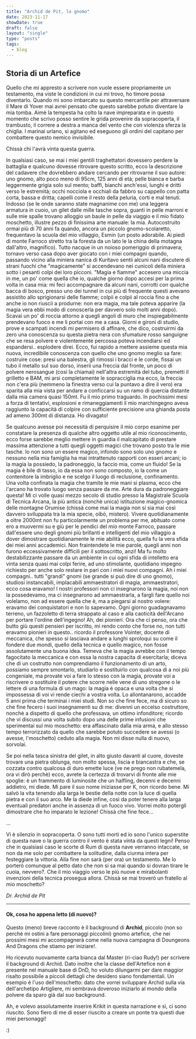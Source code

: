 ```yaml
---
title: "Archid de Pit, lo gnomo"
date: 2023-11-17
showDate: true
draft: false
layout: "single"
type: "posts"
tags:
  - blog
---
```


## Storia di un Artefice

Quello che mi appresto a scrivere non vuole essere propriamente un testamento, ma viste le condizioni in cui mi trovo, ho timore possa diventarlo. Quando mi sono imbarcato su questo mercantile per attraversare il Mare di Yover mai avrei pensato che questo sarebbe potuto diventare la mia tomba. Aimè la tempesta ha colto la nave impreparata e in questo momento che scrivo posso sentire le grida provenire da sopracoperta, il trambusto, il correre a destra a manca del vento che con violenza sferza la chiglia. I marinai urlano, si agitano ed eseguono gli ordini del capitano per combattere questo nemico invisibile. 

Chissà chi l'avrà vinta questa guerra. 

In qualsiasi caso, se mai i miei gentili traghettatori dovessero perdere la battaglia e qualcuno dovesse ritrovare questo scritto, ecco la descrizione del cadavere che dovrebbero andare cercando per ritrovarne il suo autore: uno gnomo, alto poco meno di 95cm, 125 anni di età; pelle bianca e barba leggermente grigia solo sul mento; baffi, bianchi anch'essi, lunghi e dritti verso le estremità; occhi nocciola e occhiali da fabbro su cappello con patta corta, bassa e dritta; capelli come il resto della peluria, corti e mal tenuti. Indosso (se le onde saranno state magnanime con me) una leggera armatura in cuoio, un gilet dalle mille tasche sopra, guanti in pelle marroni e sulle mie spalle trovano alloggio un baule in pelle da viaggio e il mio fidato moschetto, illustre pezzo di finissima arte manuale: la mia. Autocostruito ormai più di 70 anni fa quando, ancora un piccolo gnomo-scolaretto, frequentavo la scuola del mio villaggio, Esmin (un posto adorabile. Ai piedi di monte Farroco stretto tra la foresta da un lato le la china della motagna dall'altro, magnifico). Tutto nacque in un noioso pomeriggio di primavera; tornavo verso casa dopo aver giocato con i miei compagni quando, passando vicino alla miniera nanica di Kuritavo sentii alcuni nani discutere di strani fuochi che "magicamente" si accendevano nei cunicoli della miniera sotto i pesanti colpi dei loro picconi. "Magia e fiamme" accesero una miccia in me, un po' come quella che io, qualche giorno dopo accesi per la prima volta in casa mia: mi feci accompagnare da alcuni nani, corrotti con qualche bacca di bosco, presso uno dei tunnel in cui più di frequente questi avevano assistito allo sprigionarsi delle fiamme; colpii e colpii al roccia fino a che anche io non riuscii a produrne: non era magia, ma tale poteva apparire (la magia vera ebbi modo di conoscerla per davvero solo molti anni dopo). Scavai un po' di roccia attorno a quegli angoli di muro che inspiegabilmente prendevano fuoco e me li portai con me a casa. Giorni e gironi di studio, prove e scampati incendi mi permisero di affinare, che dico, costruirmi da zero una conoscenza su questa pietra nera con sfumature rosso sanguigne che se resa polvere e violentemente percossa poteva incendiarsi ed espandersi.. esplodere direi. Ecco, fui rapido a mettere assieme questa mia nuova, incredibile conoscenza con quello che uno gnomo meglio sa fare: costruire cose: presi una balestra, gli rimossi i bracci e le corde, fissai un tubo il metallo sul suo dorso, inserii una freccia dal fronte, un  poco di polvere nerosangue (così la chiamai) nell'altra estremità del tubo, premetti il grilletto e BAM, mi arsi completamente le sopracciglia ma ecco, la freccia non c'era più (nemmeno la finestra verso cui la puntavo a dire il vero) era sparita alla mia vista per andare a conficcarsi su un ramo di quercia distante dalla mia camera quasi 150mt. Fu il mio primo traguardo. In pochissimi mesi a forza di tentativi, esplosioni e rimaneggiamenti il mio marchingegno aveva raggiunto la capacità di colpire con sufficiente precisione una ghianda posta ad ameno 300mt di distanza. Ho divagato!

Se qualcuno avesse poi necessità di perquisire il mio corpo esanime per constatare la presenza di qualche altro oggetto utile al mio riconoscimento, ecco forse sarebbe meglio mettere in guardia il malcapitato di prestare massima attenzione a tutti quegli oggetti magici che trovano posto tra le mie tasche. Io non sono un essere magico, infondo sono solo uno gnomo e nessuno nella mia famiglia ha mai intrattenuto rapporti con esseri arcani; io la magia la possiedo, la padroneggio, la faccio mia, come un fluido! Se la magia è bile di tasso, io da essa non sono composto, io la come un contenitore la imbriglio e ne scelgo il luogo di reclusione, confinamento. Una volta confinata la magia che tramite le mie mani si plasma, ecco che l'arcano ha trovato luogo senza passare da me.
Arte dura da padroneggiare questa! Mi ci volle quasi mezzo secolo di studio presso la Magistrale Scuola di Tecnica Arcana, la più antica (nonchè unica) istituzione magico-gnomica delle montagne Orumise (chissà come mai la magia non si sia mai così davvero sviluppata tra la mia specie, oibò, mistero). Vivere quotidianamente a oltre 2000mt non fu particolarmente un problema per me, abituato come ero a muovermi su e giù per le pendici del _mio_ monte Farroco, passare dall'essere uno degli gnomi più brillanti e intelligenti del mio villaggio a dover dimostrare quotidianamente le mie abilità ecco, quella fu la vera sfida dei miei anni accademici. Non fraintendete le mie parole, quegli anni non furono eccessivamente difficili per il sottoscritto, anzi! Ma fu molto destabilizzante passare da un ambiente in cui ogni sfida di intelletto era vinta senza quasi mai colpi ferire, ad uno stimolante, quotidiano impegno richiesto per anche solo restare in pari con i miei nuovi compagni. Ah i miei compagni.. tutti "grandi" gnomi (se grande si può dire di uno gnomo), studiosi instancabili, implacabili ammaestratori di magia, ammaestratori, ecco cosa eravamo! I nostri professori non ci insegnarono la magia, noi non la possedevamo, ma ci insegnarono ad ammaestrarla, a fargli fare quello noi volelamo, non ad essere quella che è, ma a piegarsi al nostro volere: eravamo dei conquistatori e non lo sapevamo. Ogni giorno guadagnavamo terreno, un fazzoletto di terra strappato al caso e alla caoticità dell'Arcano per portare l'ordine dell'ingegno! Ah, dei pionieri. 
Ora che ci penso, ora che butto giù questi pensieri per iscritto, mi rendo conto che forse no, non tutti eravamo pionieri in questo.. ricordo il professore Vointer, docente di meccanica, che spesso si lasciava andare a lunghi sproloqui su come il fondere due mondi, quello della tecnica e quello magico, non fosse assolutamente una buona idea. Temeva che la magia avrebbe con il tempo fagocitato la meccanica e con essa la nostra capacita di esercitarla; diceva che di un costrutto non comprendiamo il funzionamento di un arto, possiamo sempre smontarlo, studiarlo e sostituirlo con qualcosa di a noi più congeniale, ma provate voi a fare lo stesso con la magia, provate voi a riscrivere o sostituire il potere che scorre nelle vene di uno stregone o le lettere di una formula di un mago: la magia è opaca e una volta che si impossessa di voi vi rende ciechi a vostra volta.
Lo allontanarono, accadde 5 anni prima che terminai i miei studi. Non so che fine fece, ma di sicuro so che fine fecero i suoi insegnamenti su di me: divenni un eccelso costruttore, nonchè a dispetto di quello che professava, un ottimo infonditore; ricordo che vi discussi una volta subito dopo una delle prime infusioni che sperimentai sul mio moschetto: era affascinato dalla mia arma, e allo stesso tempo terrorizzato da quello che sarebbe potuto succedere se avessi (o avesse, l'moschetto) ceduto alla magia. Non mi disse nulla di nuovo, sorvolai.

Se poi nella tasca sinistra del gilet, in alto giusto davanti al cuore, doveste trovare una pietra oblunga, non molto spessa, liscia e biancastra e che, se cozzata contro qualcosa di duro emette luce (ve ne prego non rubatemela, ora vi dirò perchè) ecco, avrete la certezza di trovarvi di fronte alle mie spoglie: è un frammento di luminosite che un halfling, decenni e decenni addietro, mi diede. Mi pare il suo nome iniziasse per K, non ricordo bene. Mi salvò la vita tenendo alla larga le bestie della notte con la luce di quella pietra e con il suo arco. Me la diede infine, così da poter tenere alla larga eventuali predatori anche in assenza di un fuoco vivo. Vorrei molto potergli dimostrare che ho imparato le lezione! Chissà che fine fece...

...

Vi è silenzio in sopracoperta. O sono tutti morti ed io sono l'unico superstite di questa nave o la guerra contro il vento è stata vinta da questi legni! Penso che in qualsiasi caso le scorte di Rum di questa nave verranno intaccate, se non da me solo per combattere la solitudine, dalla ciurma intera per festeggiare la vittoria. 
Alla fine non sarà (per ora) un testamento. Me lo porterò comunque al petto dato che non si sa mai quando si dovran tirare le cuoia, nevvero?. Che il mio viaggio verso le più nuove e mirabolanti invenzioni della tecnica prosegua allora. Chissà se mai troverò un fratello al mio moschetto?

_Dr. Archid de Pit_

---


#### Ok, cosa ho appena letto (di nuovo)?

Questo (meno) breve racconto è il background di **Archid**, piccolo (non so perchè mi ostini a fare personaggi piccolini) gnomo artefice, che nei prossimi mesi mi accompagnerà come nella nuova campagna di Doungeons And Dragons che stiamo per iniziare!.

Ho ricevuto nuovamente carta bianca dal Master (ri-ciao Rudy!) per scrivere il background di Archid. Dato inoltre che la classe dell'Artefice non è presente nel manuale base di DnD, ho voluto dilungarmi per dare maggior risalto possibile a piccoli dettagli che desidero siano fondamentali. Un esempio è l'uso dell'moschetto: dato che vorrei sviluppare Archid sulla via dell'archetipo Artigliere, mi sembrava doveroso iniziarlo al mondo della polvere da sparo già dal suo background.

Ah, e volevo assolutamente inserire Krikit in questa narrazione e sì, ci sono riuscito. Sono fiero di me di esser riuscito a creare un ponte tra questi due miei personaggi!

:)
